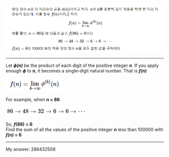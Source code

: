 ![Problem1](./Problem1/Problem1.PNG)

-----

Let __*ϕ(n)*__ be the product of each digit of the positive integer __*n*__. If you apply enough __*ϕ*__ to __*n*__, it becomes a single-digit natural number. That is __*f(n)*__  

![limit](./Problem1/limit.PNG)  

For example, when __*n* = 86__  

![Example](./Problem1/Example.PNG)  

So,  __*f*(86) = 6__  
Find the sum of all the values of the positive integer __*n*__ less than 100000 with  __*f(n)* = 6__

-----


 My answer: 286432508

